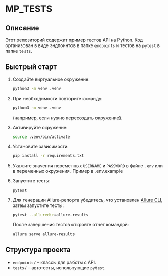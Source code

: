 # MP_TESTS

## Описание

Этот репозиторий содержит пример тестов API на Python. Код организован 
в виде эндпоинтов в папке `endpoints` и тестов на `pytest` в папке `tests`.

## Быстрый старт

1. Создайте виртуальное окружение:
   ```bash
   python3 -m venv .venv
   ```
2. При необходимости повторите команду:
   ```bash
   python3 -m venv .venv
   ```
   (например, если нужно пересоздать окружение).
3. Активируйте окружение:
   ```bash
   source .venv/bin/activate
   ```
4. Установите зависимости:
   ```bash
   pip install -r requirements.txt
   ```
5. Укажите значения переменных `USERNAME` и `PASSWORD` в файле `.env` или
   в переменных окружения. Пример в .env.example
6. Запустите тесты:
   ```bash
   pytest
   ```

7. Для генерации Allure-репорта убедитесь, что установлен [Allure CLI](https://docs.qameta.io/allure/), затем запустите тесты:
   ```bash
   pytest --alluredir=allure-results
   ```
   После завершения тестов откройте отчет командой:
   ```bash
   allure serve allure-results
   ```

## Структура проекта

- `endpoints/` – классы для работы с API.
- `tests/` – автотесты, использующие `pytest`.

